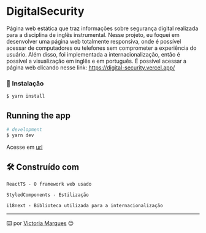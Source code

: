 # DigitalSecurity

  Página web estática que traz informações sobre segurança digital realizada para a disciplina de inglês instrumental. 
  Nesse projeto, eu foquei em desenvolver uma página web totalmente responsiva, onde é possível acessar de computadores ou telefones sem comprometer a experiência do 
  usuário. Além disso, foi implementada a internacionalização, então é possível a visualização em inglês e em português.
  É possível acessar a página web clicando nesse link: https://digital-security.vercel.app/

### 🔧 Instalação

```bash
$ yarn install
```

## Running the app

```bash
# development
$ yarn dev
```

Acesse em [url](http://localhost:5173/)

## 🛠️ Construído com
  ```
  ReactTS - O framework web usado
  ```
  ```
  StyledComponents - Estilização
  ```
  ```
  i18next - Biblioteca utilizada para a internacionalização
  ```

---
⌨️ por [Victoria Marques](https://gist.github.com/Victoriamsilva) 😊
